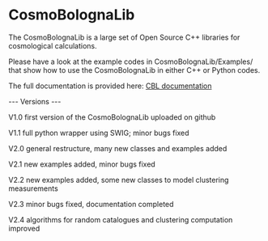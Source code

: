 # CosmoBolognaLib

The CosmoBolognaLib is a large set of Open Source C++ libraries for cosmological calculations.

Please have a look at the example codes in CosmoBolognaLib/Examples/ that show how to use the CosmoBolognaLib in either C++ or Python codes.

The full documentation is provided here:
[CBL documentation](http://apps.difa.unibo.it/files/people/federico.marulli3/CosmoBolognaLib/Doc/html/index.html)

--- Versions ---

V1.0 first version of the CosmoBolognaLib uploaded on github

V1.1 full python wrapper using SWIG; minor bugs fixed

V2.0 general restructure, many new classes and examples added

V2.1 new examples added, minor bugs fixed

V2.2 new examples added, some new classes to model clustering measurements

V2.3 minor bugs fixed, documentation completed

V2.4 algorithms for random catalogues and clustering computation improved
